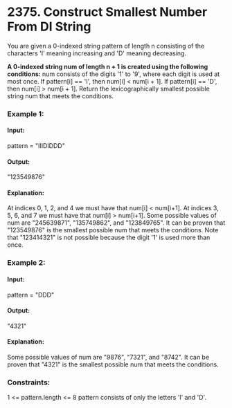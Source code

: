 # 2375. Construct Smallest Number From DI String
You are given a 0-indexed string pattern of length n consisting of the characters 'I' meaning increasing and 'D' meaning decreasing.

**A 0-indexed string num of length n + 1 is created using the following conditions:**
num consists of the digits '1' to '9', where each digit is used at most once.
If pattern[i] == 'I', then num[i] < num[i + 1].
If pattern[i] == 'D', then num[i] > num[i + 1].
Return the lexicographically smallest possible string num that meets the conditions.

### Example 1:
#### Input:
pattern = "IIIDIDDD"
#### Output:
"123549876"
#### Explanation:
At indices 0, 1, 2, and 4 we must have that num[i] < num[i+1].
At indices 3, 5, 6, and 7 we must have that num[i] > num[i+1].
Some possible values of num are "245639871", "135749862", and "123849765".
It can be proven that "123549876" is the smallest possible num that meets the conditions.
Note that "123414321" is not possible because the digit '1' is used more than once.

### Example 2:
#### Input: 
pattern = "DDD"
#### Output:
"4321"
#### Explanation:
Some possible values of num are "9876", "7321", and "8742".
It can be proven that "4321" is the smallest possible num that meets the conditions.
 
### Constraints:
1 <= pattern.length <= 8
pattern consists of only the letters 'I' and 'D'.

